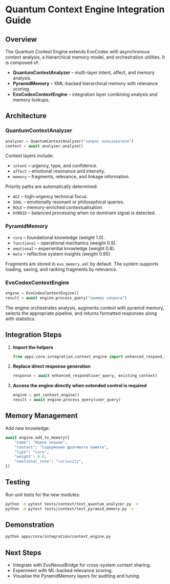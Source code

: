 # Quantum Context Engine Integration Guide

## Overview

The Quantum Context Engine extends EvoCodex with asynchronous context analysis, a hierarchical
memory model, and orchestration utilities. It is composed of:

- **QuantumContextAnalyzer** – multi-layer intent, affect, and memory analysis.
- **PyramidMemory** – XML-backed hierarchical memory with relevance scoring.
- **EvoCodexContextEngine** – integration layer combining analysis and memory lookups.

## Architecture

### QuantumContextAnalyzer

```python
analyzer = QuantumContextAnalyzer("запрос пользователя")
context = await analyzer.analyze()
```

Context layers include:

- `intent` – urgency, type, and confidence.
- `affect` – emotional resonance and intensity.
- `memory` – fragments, relevance, and linkage information.

Priority paths are automatically determined:

- `AGI` – high-urgency technical focus.
- `SOUL` – emotionally resonant or philosophical queries.
- `ROLE` – memory-enriched contextualisation.
- `HYBRID` – balanced processing when no dominant signal is detected.

### PyramidMemory

- `core` – foundational knowledge (weight 1.0).
- `functional` – operational mechanics (weight 0.9).
- `emotional` – experiential knowledge (weight 0.8).
- `meta` – reflective system insights (weight 0.95).

Fragments are stored in `evo_memory.xml` by default. The system supports loading, saving, and
ranking fragments by relevance.

### EvoCodexContextEngine

```python
engine = EvoCodexContextEngine()
result = await engine.process_query("пример запроса")
```

The engine orchestrates analysis, augments context with pyramid memory, selects the appropriate
pipeline, and returns formatted responses along with statistics.

## Integration Steps

1. **Import the helpers**
   ```python
   from apps.core.integration.context_engine import enhanced_respond, get_context_engine
   ```
2. **Replace direct response generation**
   ```python
   response = await enhanced_respond(user_query, existing_context)
   ```
3. **Access the engine directly when extended control is required**
   ```python
   engine = get_context_engine()
   result = await engine.process_query(user_query)
   ```

## Memory Management

Add new knowledge:

```python
await engine.add_to_memory({
    "name": "Новое знание",
    "content": "Содержание фрагмента памяти",
    "type": "core",
    "weight": 0.8,
    "emotional_tone": "curiosity",
})
```

## Testing

Run unit tests for the new modules:

```bash
python -m pytest tests/context/test_quantum_analyzer.py -v
python -m pytest tests/context/test_pyramid_memory.py -v
```

## Demonstration

```bash
python apps/core/integration/context_engine.py
```

## Next Steps

- Integrate with EvoNexusBridge for cross-system context sharing.
- Experiment with ML-backed relevance scoring.
- Visualise the PyramidMemory layers for auditing and tuning.
